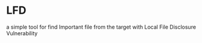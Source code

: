 # LFD
a simple tool for find Important file from the target with Local File Disclosure Vulnerability
